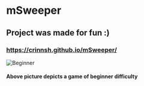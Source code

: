 # mSweeper
## Project was made for fun :)
### https://crinnsh.github.io/mSweeper/
![Beginner](https://i.imgur.com/Nw9r5LU.png) <br/>
#### Above picture depicts a game of beginner difficulty
